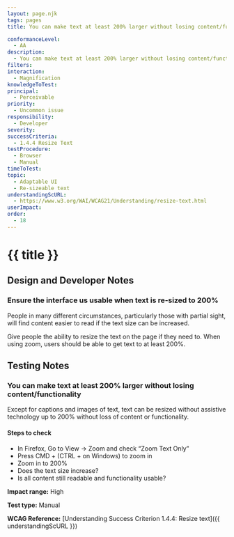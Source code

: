 ```yaml
---
layout: page.njk
tags: pages
title: You can make text at least 200% larger without losing content/functionality

conformanceLevel:
  - AA
description:
  - You can make text at least 200% larger without losing content/functionality
filters:
interaction:
  - Magnification
knowledgeToTest:
principal:
  - Perceivable
priority:
  - Uncommon issue
responsibility:
  - Developer
severity:
successCriteria:
  - 1.4.4 Resize Text
testProcedure:
  - Browser
  - Manual
timeToTest:
topic:
  - Adaptable UI
  - Re-sizeable text
understandingScURL:
  - https://www.w3.org/WAI/WCAG21/Understanding/resize-text.html
userImpact:
order:
  - 18
---
```


# {{ title }}

## Design and Developer Notes

### Ensure the interface us usable when text is re-sized to 200%

People in many different circumstances, particularly those with partial sight, will find content easier to read if the text size can be increased.

Give people the ability to resize the text on the page if they need to. When using zoom, users should be able to get text to at least 200%.

## Testing Notes

### You can make text at least 200% larger without losing content/functionality

Except for captions and images of text, text can be resized without assistive technology up to 200% without loss of content or functionality.

#### Steps to check

- In Firefox, Go to View -> Zoom and check “Zoom Text Only”
- Press CMD + (CTRL + on Windows) to zoom in
- Zoom in to 200%
- Does the text size increase?
- Is all content still readable and functionality usable?

**Impact range:** High

**Test type:** Manual

**WCAG Reference:** [Understanding Success Criterion 1.4.4: Resize text]({{ understandingScURL }})

